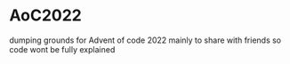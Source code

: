 # AoC2022
dumping grounds for Advent of code 2022
mainly to share with friends so code wont be fully explained
